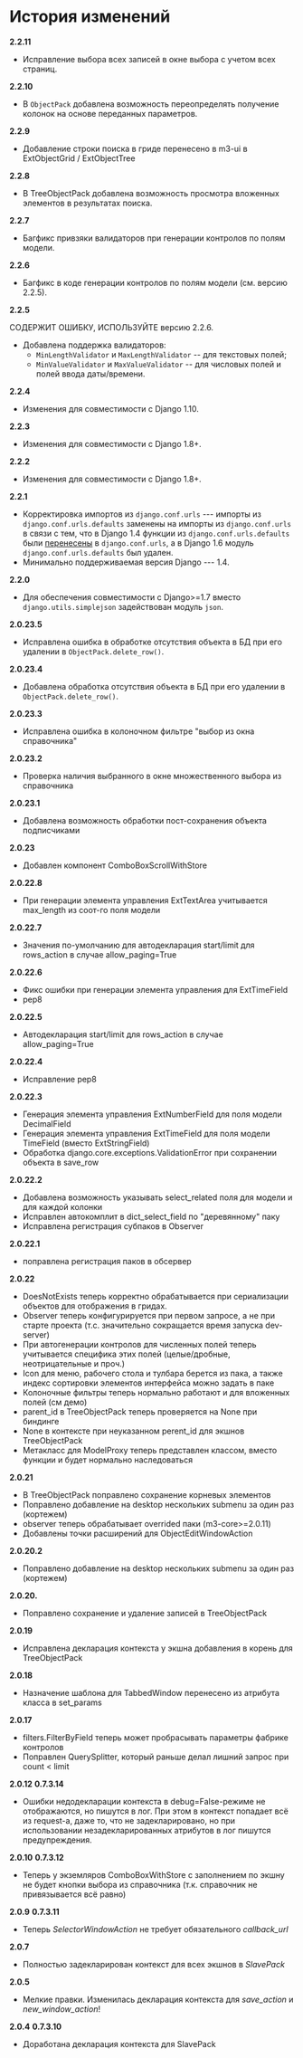 # История изменений

**2.2.11**
- Исправление выбора всех записей в окне выбора с учетом всех страниц.

**2.2.10**
- В `ObjectPack` добавлена возможность переопределять получение колонок на основе переданных параметров.

**2.2.9**
- Добавление строки поиска в гриде перенесено в m3-ui в ExtObjectGrid / ExtObjectTree

**2.2.8**

- В TreeObjectPack добавлена возможность просмотра вложенных элементов в
  результатах поиска.

**2.2.7**

- Багфикс привзяки валидаторов при генерации контролов по полям модели.

**2.2.6**

- Багфикс в коде генерации контролов по полям модели (см. версию 2.2.5).

**2.2.5**

СОДЕРЖИТ ОШИБКУ, ИСПОЛЬЗУЙТЕ версию 2.2.6.

- Добавлена поддержка валидаторов:
  - `MinLengthValidator` и `MaxLengthValidator` -- для текстовых полей;
  - `MinValueValidator` и `MaxValueValidator` -- для числовых полей и полей
    ввода даты/времени.

**2.2.4**
- Изменения для совместимости с Django 1.10.

**2.2.3**
- Изменения для совместимости с Django 1.8+.

**2.2.2**
- Изменения для совместимости с Django 1.8+.

**2.2.1**
- Корректировка импортов из ``django.conf.urls`` --- импорты из
  ``django.conf.urls.defaults`` заменены на импорты из ``django.conf.urls`` в
  связи с тем, что в Django 1.4 функции из ``django.conf.urls.defaults`` были
  [перенесены](https://docs.djangoproject.com/en/1.9/releases/1.4/#django-conf-urls-defaults)
  в ``django.conf.urls``, а в Django 1.6 модуль ``django.conf.urls.defaults``
  был удален.
- Минимально поддерживаемая версия Django --- 1.4.

**2.2.0**
- Для обеспечения совместимости с Django>=1.7 вместо `django.utils.simplejson`
  задействован модуль `json`.

**2.0.23.5**
- Исправлена ошибка в обработке отсутствия объекта в БД при его удалении в
  `ObjectPack.delete_row()`.

**2.0.23.4**
- Добавлена обработка отсутствия объекта в БД при его удалении в
  `ObjectPack.delete_row()`.

**2.0.23.3**
- Исправлена ошибка в колоночном фильтре "выбор из окна справочника"

**2.0.23.2**
- Проверка наличия выбранного в окне множественного выбора из справочника

**2.0.23.1**
- Добавлена возможность обработки пост-сохранения объекта подписчиками

**2.0.23**
- Добавлен компонент ComboBoxScrollWithStore

**2.0.22.8**
- При генерации элемента управления ExtTextArea учитывается max_length из соот-го поля модели

**2.0.22.7**
- Значения по-умолчанию для автодекларация start/limit для rows_action в случае allow_paging=True

**2.0.22.6**
- Фикс ошибки при генерации элемента управления для ExtTimeField
- pep8

**2.0.22.5**
- Автодекларация start/limit для rows_action в случае allow_paging=True

**2.0.22.4**
- Исправление pep8

**2.0.22.3**
- Генерация элемента управления ExtNumberField для поля модели DecimalField
- Генерация элемента управления ExtTimeField для поля модели TimeField (вместо ExtStringField)
- Обработка django.core.exceptions.ValidationError при сохранении объекта в save_row

**2.0.22.2**
- Добавлена возможность указывать select_related поля для модели и для каждой колонки
- Исправлен автокомплит в dict_select_field по "деревянному" паку
- Исправлена регистрация субпаков в Observer

**2.0.22.1**
- поправлена регистрация паков в обсервер

**2.0.22**
- DoesNotExists теперь корректно обрабатывается при сериализации объектов для отображения в гридах.
- Observer теперь конфигурируется при первом запросе, а не при старте проекта (т.с. значительно сокращается время запуска dev-server)
- При автогенерации контролов для численных полей теперь учитывается специфика этих полей (целые/дробные, неотрицательные и проч.)
- Icon для меню, рабочего стола и тулбара берется из пака, а также индекс сортировки элементов интерфейса можно задать в паке
- Колоночные фильтры теперь нормально работают и для вложенных полей (см демо)
- parent_id в TreeObjectPack теперь проверяется на None при биндинге
- None в контексте при неуказанном perent_id для экшнов TreeObjectPack
- Метакласс для ModelProxy теперь представлен классом, вместо функции и будет нормально наследоваться

**2.0.21**
- В TreeObjectPack поправлено сохранение корневых элементов
- Поправлено добавление на desktop нескольких submenu за один раз (кортежем)
- observer теперь обрабатывает overrided паки (m3-core>=2.0.11)
- Добавлены точки расширений для ObjectEditWindowAction

**2.0.20.2**
- Поправлено добавление на desktop нескольких submenu за один раз (кортежем)

**2.0.20.**
- Поправлено сохранение и удаление записей в TreeObjectPack

**2.0.19**
- Исправлена декларация контекста у экшна добавления в корень для TreeObjectPack

**2.0.18**
- Назначение шаблона для TabbedWindow перенесено из атрибута класса в set_params

**2.0.17**
- filters.FilterByField теперь может пробрасывать параметры фабрике контролов
- Поправлен QuerySplitter, который раньше делал лишний запрос при count < limit

**2.0.12**
**0.7.3.14**
- Ошибки недодекларации контекста в debug=False-режиме не отображаются, но пишутся в лог. При этом в контекст попадает всё из request-а, даже то, что не задекларировано, но при использовании незадекларированных атрибутов в лог пишутся предупреждения.

**2.0.10**
**0.7.3.12**
- Теперь у экземляров ComboBoxWithStore с заполнением по экшну не будет кнопки выбора из справочника (т.к. справочник не привязывается всё равно)

**2.0.9**
**0.7.3.11**

- Теперь *SelectorWindowAction* не требует обязательного *callback_url*

**2.0.7**

- Полностью задекларирован контекст для всех экшнов в *SlavePack*

**2.0.5**

- Мелкие правки. Изменилась декларация контекста для *save_action* и *new_window_action*!

**2.0.4**
**0.7.3.10**

- Доработана декларация контекста для SlavePack
